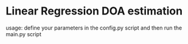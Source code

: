 # Linear Regression DOA estimation

usage: define your parameters in the config.py script and then run the main.py script
